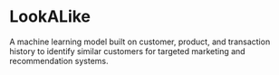 # LookALike

A machine learning model built on customer, product, and transaction history to identify similar customers for targeted marketing and recommendation systems.
 

